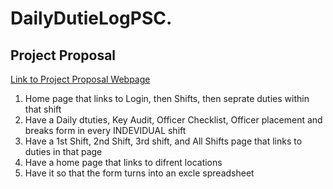 # DailyDutieLogPSC.

## Project Proposal
[Link to Project Proposal Webpage](https://robin4884.github.io/ProjectProposal/)

1. Home page that links to Login, then Shifts, then seprate duties within that shift
2. Have a Daily dtuties, Key Audit, Officer Checklist, Officer placement and breaks form in every INDEVIDUAL shift
3. Have a 1st Shift, 2nd Shift, 3rd shift, and All Shifts page that links to duties in that page
4. Have a home page that links to difrent locations
5. Have it so that the form turns into an excle spreadsheet

